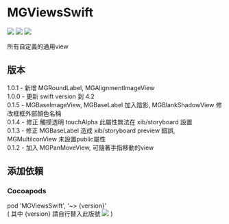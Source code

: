 # MGViewsSwift
![](https://img.shields.io/cocoapods/v/MGViewsSwift.svg?style=flat) 
![](https://img.shields.io/badge/platform-ios-lightgrey.svg) 
![](https://img.shields.io/badge/language-swift-orange.svg)  

所有自定義的通用view  

## 版本
1.0.1 - 新增 MGRoundLabel, MGAlignmentImageView  
1.0.0 - 更新 swift version 到 4.2  
0.1.5 - MGBaseImageView, MGBaseLabel 加入陰影, MGBlankShadowView 修改框框外部顏色名稱  
0.1.4 - 修正 觸摸透明 touchAlpha 此屬性無法在 xib/storyboard 設置  
0.1.3 - 修正 MGBaseLabel 造成 xib/storyboard preview 錯誤, MGMultiIconView 未設置public屬性  
0.1.2 - 加入 MGPanMoveView, 可隨著手指移動的view  

## 添加依賴  

### Cocoapods  
pod 'MGViewsSwift', '~> {version}'  
( 其中 {version} 請自行替入此版號 ![](https://img.shields.io/cocoapods/v/MGViewsSwift.svg?style=flat) )  
